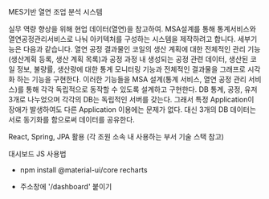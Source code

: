 MES기반 열연 조업 분석 시스템

실무 역량 향상을 위해 현업 데이터(열연)을 참고하여. MSA설계를 통해 통계서비스와 열연공정관리서비스로 나눠 
아키텍처를 구성하는 시스템을 제작하려고 합니다. 세부기능은 다음과 같습니다.
열연 공정 결과물인 코일의 생산 계획에 대한 전체적인 관리 기능(생산계획 등록, 생산 계획 목록)과 
공정 과정 내 생성되는 공정 관련 데이터, 생산된 코일 정보, 불량률, 생산량에 대한 통계 모니터링 기능과 
전체적인 결과물을 그래프로 시각화 하는 기능을 구현한다. 
이러한 기능들을 MSA 설계(통계 서비스, 열연 공정 관리 서비스)를 통해 각각 독립적으로 동작할 수 있도록 설계하고 구현한다.
DB 통계, 공정, 유저 3개로 나누었으며 각각의 DB는 독립적인 서버를 갖는다.
그래서 특정 Application이 장애가 발생하여도 다른 Application 이용에는 문제가 없다.
대신 3개의 DB 데이터는 서로 동기화를 함으로써 데이터를 공유한다.

React, Spring, JPA  활용 (각 조원 소속 내 사용하는 부서 기술 스택 참고)


대시보드 JS 사용법
 
- npm install @material-ui/core recharts

- 주소창에 '/dashboard' 붙이기